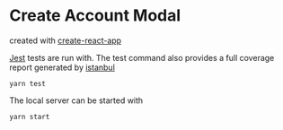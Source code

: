 # Create Account Modal
created with [create-react-app](https://github.com/facebookincubator/create-react-app)

[Jest](https://facebook.github.io/jest/) tests are run with. The test command also provides a full coverage report generated by [istanbul](https://github.com/gotwarlost/istanbul)
```
yarn test
```

The local server can be started with
```
yarn start
```
